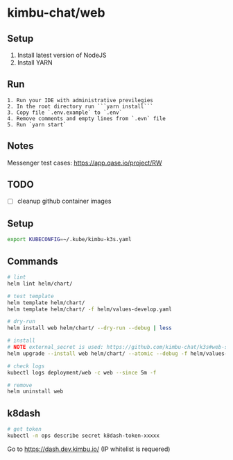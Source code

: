 # kimbu-chat/web

## Setup

1. Install latest version of NodeJS
2. Install YARN

## Run

```
1. Run your IDE with administrative previlegies
2. In the root directory run ```yarn install```
3. Copy file `.env.example` to `.env`
4. Remove comments and empty lines from `.evn` file
5. Run `yarn start`
```

## Notes

Messenger test cases: https://app.qase.io/project/RW

## TODO
- [ ] cleanup github container images

## Setup

```sh
export KUBECONFIG=~/.kube/kimbu-k3s.yaml
```

## Commands
```sh
# lint
helm lint helm/chart/

# test template
helm template helm/chart/
helm template helm/chart/ -f helm/values-develop.yaml

# dry-run
helm install web helm/chart/ --dry-run --debug | less

# install
# NOTE external_secret is used: https://github.com/kimbu-chat/k3s#web-secret
helm upgrade --install web helm/chart/ --atomic --debug -f helm/values-develop.yaml

# check logs
kubectl logs deployment/web -c web --since 5m -f

# remove
helm uninstall web

```

## k8dash

```sh
# get token
kubectl -n ops describe secret k8dash-token-xxxxx
```

Go to https://dash.dev.kimbu.io/  (IP whitelist is requered)
